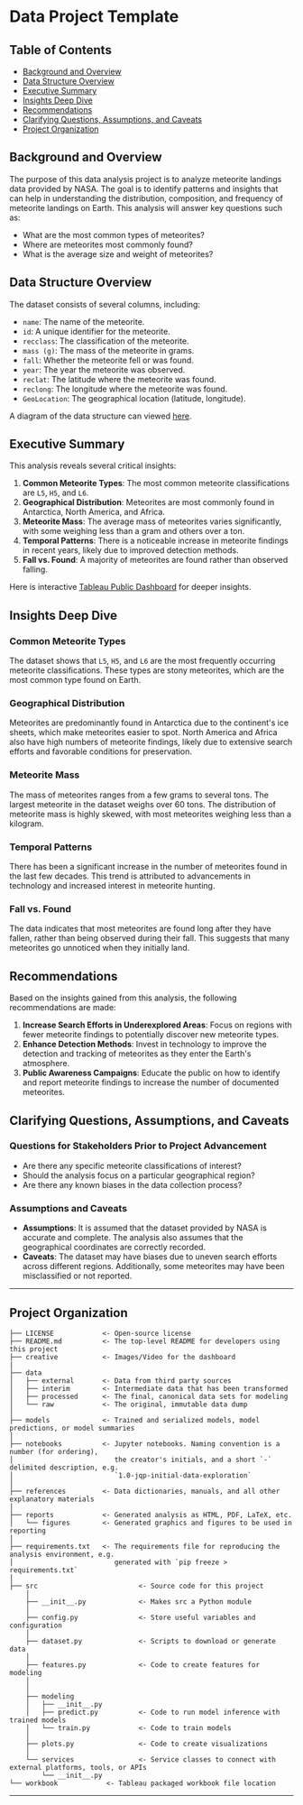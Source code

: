 # Data Project Template

## Table of Contents
- [Background and Overview](#background-and-overview)
- [Data Structure Overview](#data-structure-overview)
- [Executive Summary](#executive-summary)
- [Insights Deep Dive](#insights-deep-dive)
- [Recommendations](#recommendations)
- [Clarifying Questions, Assumptions, and Caveats](#clarifying-questions-assumptions-and-caveats)
- [Project Organization](#project-organization)

## Background and Overview
The purpose of this data analysis project is to analyze meteorite landings data provided by NASA. The goal is to identify patterns and insights that can help in understanding the distribution, composition, and frequency of meteorite landings on Earth. This analysis will answer key questions such as:
- What are the most common types of meteorites?
- Where are meteorites most commonly found?
- What is the average size and weight of meteorites?

## Data Structure Overview
The dataset consists of several columns, including:
- `name`: The name of the meteorite.
- `id`: A unique identifier for the meteorite.
- `recclass`: The classification of the meteorite.
- `mass (g)`: The mass of the meteorite in grams.
- `fall`: Whether the meteorite fell or was found.
- `year`: The year the meteorite was observed.
- `reclat`: The latitude where the meteorite was found.
- `reclong`: The longitude where the meteorite was found.
- `GeoLocation`: The geographical location (latitude, longitude).

A diagram of the data structure can viewed [here](https://dbdiagram.io/d/Meteorite-Landings-6790250137f5d6cbeb7e08e9).

## Executive Summary
This analysis reveals several critical insights:
1. **Common Meteorite Types**: The most common meteorite classifications are `L5`, `H5`, and `L6`.
2. **Geographical Distribution**: Meteorites are most commonly found in Antarctica, North America, and Africa.
3. **Meteorite Mass**: The average mass of meteorites varies significantly, with some weighing less than a gram and others over a ton.
4. **Temporal Patterns**: There is a noticeable increase in meteorite findings in recent years, likely due to improved detection methods.
5. **Fall vs. Found**: A majority of meteorites are found rather than observed falling.

Here is interactive [Tableau Public Dashboard](https://public.tableau.com/app/profile/paul.rodriguez7799/viz/nasa_FtoT/Dashboard) for deeper insights.

## Insights Deep Dive
### Common Meteorite Types
The dataset shows that `L5`, `H5`, and `L6` are the most frequently occurring meteorite classifications. These types are stony meteorites, which are the most common type found on Earth.

### Geographical Distribution
Meteorites are predominantly found in Antarctica due to the continent's ice sheets, which make meteorites easier to spot. North America and Africa also have high numbers of meteorite findings, likely due to extensive search efforts and favorable conditions for preservation.

### Meteorite Mass
The mass of meteorites ranges from a few grams to several tons. The largest meteorite in the dataset weighs over 60 tons. The distribution of meteorite mass is highly skewed, with most meteorites weighing less than a kilogram.

### Temporal Patterns
There has been a significant increase in the number of meteorites found in the last few decades. This trend is attributed to advancements in technology and increased interest in meteorite hunting.

### Fall vs. Found
The data indicates that most meteorites are found long after they have fallen, rather than being observed during their fall. This suggests that many meteorites go unnoticed when they initially land.

## Recommendations
Based on the insights gained from this analysis, the following recommendations are made:
1. **Increase Search Efforts in Underexplored Areas**: Focus on regions with fewer meteorite findings to potentially discover new meteorite types.
2. **Enhance Detection Methods**: Invest in technology to improve the detection and tracking of meteorites as they enter the Earth's atmosphere.
3. **Public Awareness Campaigns**: Educate the public on how to identify and report meteorite findings to increase the number of documented meteorites.

## Clarifying Questions, Assumptions, and Caveats
### Questions for Stakeholders Prior to Project Advancement
- Are there any specific meteorite classifications of interest?
- Should the analysis focus on a particular geographical region?
- Are there any known biases in the data collection process?

### Assumptions and Caveats
- **Assumptions**: It is assumed that the dataset provided by NASA is accurate and complete. The analysis also assumes that the geographical coordinates are correctly recorded.
- **Caveats**: The dataset may have biases due to uneven search efforts across different regions. Additionally, some meteorites may have been misclassified or not reported.

--------

## Project Organization

```
├── LICENSE            <- Open-source license
├── README.md          <- The top-level README for developers using this project
├── creative           <- Images/Video for the dashboard
|   
├── data
│   ├── external       <- Data from third party sources
│   ├── interim        <- Intermediate data that has been transformed
│   ├── processed      <- The final, canonical data sets for modeling
│   └── raw            <- The original, immutable data dump
│
├── models             <- Trained and serialized models, model predictions, or model summaries
│
├── notebooks          <- Jupyter notebooks. Naming convention is a number (for ordering),
│                         the creator's initials, and a short `-` delimited description, e.g.
│                         `1.0-jqp-initial-data-exploration`
│
├── references         <- Data dictionaries, manuals, and all other explanatory materials
│
├── reports            <- Generated analysis as HTML, PDF, LaTeX, etc.
│   └── figures        <- Generated graphics and figures to be used in reporting
│
├── requirements.txt   <- The requirements file for reproducing the analysis environment, e.g.
│                         generated with `pip freeze > requirements.txt`
│
├── src                         <- Source code for this project
    │
    ├── __init__.py             <- Makes src a Python module
    │
    ├── config.py               <- Store useful variables and configuration
    │
    ├── dataset.py              <- Scripts to download or generate data
    │
    ├── features.py             <- Code to create features for modeling
    │
    │    
    ├── modeling                
    │   ├── __init__.py 
    │   ├── predict.py          <- Code to run model inference with trained models          
    │   └── train.py            <- Code to train models
    │
    ├── plots.py                <- Code to create visualizations 
    │
    └── services                <- Service classes to connect with external platforms, tools, or APIs
        └── __init__.py 
└── workbook            <- Tableau packaged workbook file location
```

--------